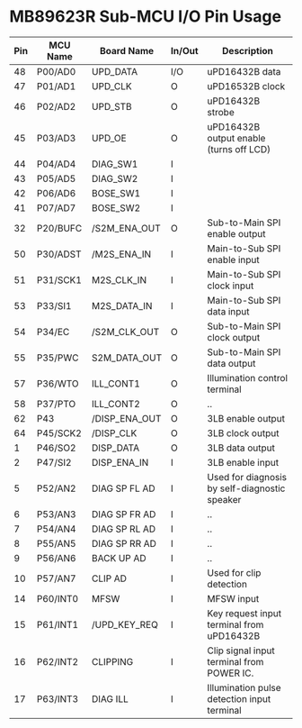 # MB89623R Sub-MCU I/O Pin Usage

|Pin |MCU Name |Board Name   |In/Out |Description|
|----|---------|-------------|-------|-----------|
|48  |P00/AD0  |UPD_DATA     |I/O    |uPD16432B data |
|47  |P01/AD1  |UPD_CLK      |O      |uPD16532B clock |
|46  |P02/AD2  |UPD_STB      |O      |uPD16432B strobe |
|45  |P03/AD3  |UPD_OE       |O      |uPD16432B output enable (turns off LCD) |
|44  |P04/AD4  |DIAG_SW1     |I      | |
|43  |P05/AD5  |DIAG_SW2     |I      | |
|42  |P06/AD6  |BOSE_SW1     |I      | |
|41  |P07/AD7  |BOSE_SW2     |I      | |
|32  |P20/BUFC |/S2M_ENA_OUT |O      |Sub-to-Main SPI enable output|
|50  |P30/ADST |/M2S_ENA_IN  |I      |  Main-to-Sub SPI enable input |
|51  |P31/SCK1 |M2S_CLK_IN   |I      |  Main-to-Sub SPI clock input |
|53  |P33/SI1  |M2S_DATA_IN  |I      |  Main-to-Sub SPI data input |
|54  |P34/EC   |/S2M_CLK_OUT |O      |  Sub-to-Main SPI clock output |
|55  |P35/PWC  |S2M_DATA_OUT |O      |  Sub-to-Main SPI data output |
|57  |P36/WTO  |ILL_CONT1    |O      |  Illumination control terminal |
|58  |P37/PTO  |ILL_CONT2    |O      |  .. |
|62  | P43     |/DISP_ENA_OUT|O      |3LB enable output |
|64  | P45/SCK2|/DISP_CLK    |O      |3LB clock output |
|1   | P46/SO2 |DISP_DATA    |O      |3LB data output |
|2   | P47/SI2 |DISP_ENA_IN  |I      |3LB enable input |
|5   |P52/AN2  |DIAG SP FL AD|I      |Used for diagnosis by self-diagnostic speaker |
|6   |P53/AN3  |DIAG SP FR AD|I      |.. |
|7   |P54/AN4  |DIAG SP RL AD|I      |.. |
|8   |P55/AN5  |DIAG SP RR AD|I      |.. |
|9   |P56/AN6  |BACK UP AD   |I      |.. |
|10  |P57/AN7  |CLIP AD      |I      |Used for clip detection |
|14  |P60/INT0 |MFSW         |I      |MFSW input |
|15  |P61/INT1 |/UPD_KEY_REQ |I      |Key request input terminal from uPD16432B |
|16  |P62/INT2 |CLIPPING     |I      |Clip signal input terminal from POWER IC. |
|17  |P63/INT3 |DIAG ILL     |I      |Illumination pulse detection input terminal |
